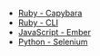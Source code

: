 * [Ruby - Capybara](/docs/clients/ruby/capybara)
* [Ruby - CLI](/docs/clients/ruby/cli)
* [JavaScript - Ember](/docs/clients/javascript/ember)
* [Python - Selenium](/docs/clients/python/selenium)
